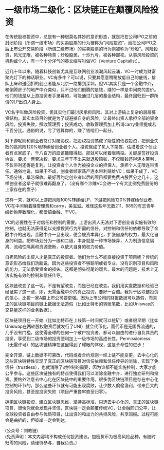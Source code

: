 # 一级市场二级化：区块链正在颠覆风险投资

在传统股权投资中，总是有一种很莫名其妙的意识形态，就是把在公司IPO之前的封闭阶段（所谓一级市场）的买卖股票的行为被称为“风险投资”，而把公司IPO之后上市公开交易阶段（所谓二级市场）的买卖股票的行为则被称为“炒股”。风险投资，风光无限，被各种艳羡；炒股股民，十炒九亏，被各种鄙视。从事风险投资的机构或个人，有一个十分洋气的英文缩写叫做VC（Venture Capitalist）。

近几十年以来，随着科技创新尤其是互联网创业浪潮风起云涌，VC一时成为财富聚光灯下的神话职业。VC有多牛？可以说，只要其愿意稍稍放低自己的底线，排队上床和送回扣的创业者能从北京一路排到深圳。但VC其实只是一个金融中介，和倒腾房子的地产中介类似，只不过他们倒腾的是钱，赚的一样是中间商的差价。他们的钱是从上游投资者手里募的，可能通过几层的基金结构，最终回归到一群所谓的LP出资人身上。

VC名字叫做风险投资，但其实他们最讨厌承担风险。其对上游搞上复杂的层层募资结构，其实本质目的就是为了规避掉自身的风险，让最终出资人承担全部的资金风险。投资失败，照收管理费；投资成功，收取管理费加上所谓carry业绩提成若干百分比。通俗的说，亏了钱算你的，赚了钱咱们一起分。

对下游呢则和创业者签订对赌协议，把股权投资搞成了隐性的债权投资，把创业失败的高风险120%地转嫁给创业者个人。投资就成了见人下菜碟，估摸着这个创业者有点家底子，千八百万的应该能赔得起，那就可以闭着眼睛投。关键是签好投资协议，要求一票否决权，要求三年干不出来就退股赔钱，不仅赔钱还得连本带利，不仅带利还得是复利。让投资者个人作为被投企业的担保人，承担个人无限连带责任。通俗地说，如果干不成，创业者倾家荡产连本带利赔给VC；如果干成了，VC下场分钱，旱涝保收。最好再约定创业者以后的项目都要免费占股百分之几十，这样创业者这辈子就很难再翻身了。（没有哪个沙雕VC会进一个有大比例免费股份的上家存在的盘子）

这样一来，就可以上游把风险100%转嫁给LP，下游把风险120%转嫁给创业者，VC在中间躺着赚管理费和carry，美滋滋。难怪这些年无数211、985的有志青年纷纷抛弃数理化，都爱搞金融、干VC。

VC的必要性在于对信任和控制的需要。上游出资人无法对下游创业者实施有效的控制，也就无法获得足以支撑投资行为所需的信任。对控制和信任的依赖导致了金融中介的出现。金融中介一旦出现，便会被资本异化，扩张自身的权力，最大化自身的利益。把市场划分为一级和二级，本身就是一种市场操弄，人为制造信息隔离、流动性隔离和资源垄断，以放大自身的权力价值。

自担风险的出资人才是真正的投资者。他们为什么不能直接投资于项目呢？传统的意识形态给我们洗脑说，因为这些投资者不够聪明或者专业，没有识别项目和风险的能力，无法承受资金的损失。这都是彻头彻尾的谎言。最大的问题是，技术上无法实施有效的控制和信任传导。

区块链改变了这一切。不是有望改变，而是已经在改变。我们用实盘数据和经验已经证实了这一点，即，无需金融中介的真正投资，要好一百倍。我对于区块链投资的信心，比投一家A股上市公司要更强。因为上市公司的财报数据可以造假，而真正的区块链项目的链上数据无法造假（比如比特币的转账笔数，比如Uniswap的交易量这样的业务数据）。

区块链项目在一开始（比如比特币在上线第一时间就可以挖矿）或者很早期（比如Uniswap在两轮股权融资后就发行了UNI）就会代币化，而代币是无国界流通的，几乎没有门槛，这使得全球的任何一个散户投资者，都可以自由的进行自负其责的投资，享受到二级市场的投资便利加上一级市场的高成长性。Permissionless（无需许可）的区块链精神在这里得到了耀眼的体现，这是革命性的进步！

完全开源，链上数据不可篡改，代码或者合约规则一经上链不能变更，去中心化的这些区块链特性实现了真正的区块链项目对信任依赖和信任传导的消除，实现了免信任（trustless），也就消除了对控制的需要，因为谁都不能实施控制，大家才能公平参与。这些区块链独有的特点使得我们可以消除金融中介，进行独立研判和投资。要格外注意去中心化在区块链中的重要作用。很多伪区块链项目是存在中心化控制的环节的，那么这些环节就有可能出现腐败，让少数人偷偷渔利，带来巨大的投资风险，甚至是投资失败（项目严重套牢直至归零）。

拥抱区块链投资，建立区块链思维，坚持高标准，只选去中心化的、真正的区块链项目，很快你就会发现并坚信，区块链一定会颠覆传统VC，让金融回归公平，让全球投资者自由参与优质项目，让出资的和出力的共担风险，共享回报。过程可能会是曲折的，但彼岸一定会到达。

(公众号：刘教链) \
(免责声明：本文内容均不构成任何投资建议。加密货币为极高风险品种，有随时归零的风险，请谨慎参与，自我负责。)
